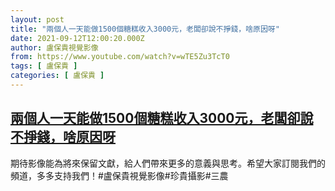 ```yaml
---
layout: post
title: "兩個人一天能做1500個糖糕收入3000元，老闆卻說不掙錢，啥原因呀"
date: 2021-09-12T12:00:20.000Z
author: 盧保貴視覺影像
from: https://www.youtube.com/watch?v=wTE5Zu3TcT0
tags: [ 盧保貴 ]
categories: [ 盧保貴 ]
---
```

<!--1631448020000-->
[兩個人一天能做1500個糖糕收入3000元，老闆卻說不掙錢，啥原因呀](https://www.youtube.com/watch?v=wTE5Zu3TcT0)
------

<div>
期待影像能為將來保留文獻，給人們帶來更多的意義與思考。希望大家訂閱我們的頻道，多多支持我們！#盧保貴視覺影像#珍貴攝影#三農
</div>
